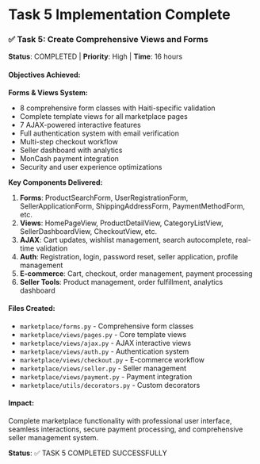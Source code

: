 # Task 5 Implementation Complete

### ✅ Task 5: Create Comprehensive Views and Forms
**Status**: COMPLETED | **Priority**: High | **Time**: 16 hours

#### Objectives Achieved:

**Forms & Views System:**
- 8 comprehensive form classes with Haiti-specific validation
- Complete template views for all marketplace pages
- 7 AJAX-powered interactive features
- Full authentication system with email verification
- Multi-step checkout workflow
- Seller dashboard with analytics
- MonCash payment integration
- Security and user experience optimizations

**Key Components Delivered:**
1. **Forms**: ProductSearchForm, UserRegistrationForm, SellerApplicationForm, ShippingAddressForm, PaymentMethodForm, etc.
2. **Views**: HomePageView, ProductDetailView, CategoryListView, SellerDashboardView, CheckoutView, etc.
3. **AJAX**: Cart updates, wishlist management, search autocomplete, real-time validation
4. **Auth**: Registration, login, password reset, seller application, profile management
5. **E-commerce**: Cart, checkout, order management, payment processing
6. **Seller Tools**: Product management, order fulfillment, analytics dashboard

#### Files Created:
- `marketplace/forms.py` - Comprehensive form classes
- `marketplace/views/pages.py` - Core template views
- `marketplace/views/ajax.py` - AJAX interactive views
- `marketplace/views/auth.py` - Authentication system
- `marketplace/views/checkout.py` - E-commerce workflow
- `marketplace/views/seller.py` - Seller management
- `marketplace/views/payment.py` - Payment integration
- `marketplace/utils/decorators.py` - Custom decorators

#### Impact:
Complete marketplace functionality with professional user interface, seamless interactions, secure payment processing, and comprehensive seller management system.

**Status**: ✅ TASK 5 COMPLETED SUCCESSFULLY